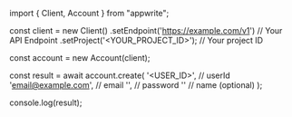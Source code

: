 import { Client, Account } from "appwrite";

const client = new Client()
    .setEndpoint('https://example.com/v1') // Your API Endpoint
    .setProject('<YOUR_PROJECT_ID>'); // Your project ID

const account = new Account(client);

const result = await account.create(
    '<USER_ID>', // userId
    'email@example.com', // email
    '', // password
    '<NAME>' // name (optional)
);

console.log(result);
